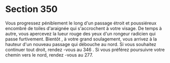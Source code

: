 # Section 350

Vous progressez péniblement le long d'un passage étroit et
poussiéreux encombré de toiles d'araignée qui s'accrochent à
votre visage. De temps à autre, vous apercevez la lueur rouge des
yeux d'un rongeur radicien qui passe furtivement. Bientôt , à
votre grand soulagement, vous arrivez à la hauteur d'un nouveau
passage qui débouche au nord. Si vous souhaitez continuer tout
droit, rendez -vous au 346 . Si vous préférez poursuivre votre
chemin vers le nord, rendez -vous au 277.